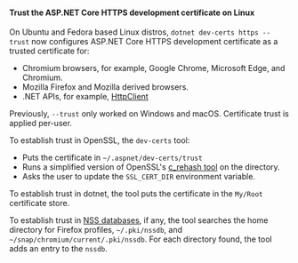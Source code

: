 <!-- 
[!INCLUDE[](~/release-notes/aspnetcore-9/includes/trust_dev_cert_linux.md)]
-->
#### Trust the ASP.NET Core HTTPS development certificate on Linux

On Ubuntu and Fedora based Linux distros, `dotnet dev-certs https --trust` now configures ASP.NET Core HTTPS development certificate as a trusted certificate for:

* Chromium browsers, for example, Google Chrome, Microsoft Edge, and Chromium.
* Mozilla Firefox and Mozilla derived browsers.
* .NET APIs, for example, [HttpClient](/dotnet/api/system.net.http.httpclient)

Previously, `--trust` only worked on Windows and macOS. Certificate trust is applied per-user.

To establish trust in OpenSSL, the `dev-certs` tool:

* Puts the certificate in `~/.aspnet/dev-certs/trust`
* Runs a simplified version of OpenSSL's [c_rehash tool](https://docs.openssl.org/1.0.2/man1/c_rehash/) on the directory.
* Asks the user to update the `SSL_CERT_DIR` environment variable.

To establish trust in dotnet, the tool puts the certificate in the `My/Root` certificate store.

To establish trust in [NSS databases](https://docs.redhat.com/en/documentation/red_hat_enterprise_linux/6/html/developer_guide/che-nsslib), if any, the tool searches the home directory for Firefox profiles, `~/.pki/nssdb`, and `~/snap/chromium/current/.pki/nssdb`. For each directory found, the tool adds an entry to the `nssdb`.
